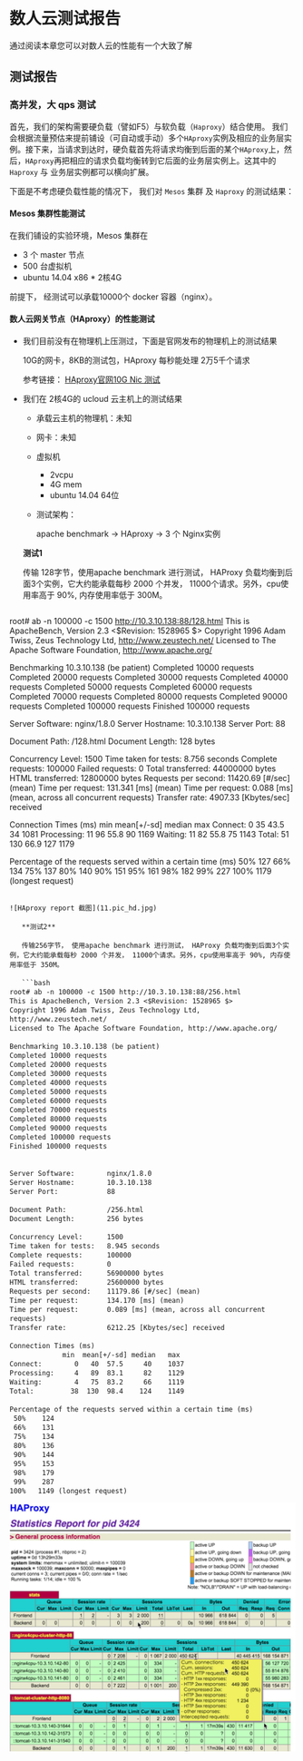# 数人云测试报告

通过阅读本章您可以对数人云的性能有一个大致了解

## 测试报告

### 高并发，大 qps 测试
首先，我们的架构需要硬负载（譬如F5）与软负载（`Haproxy`）结合使用。 我们会根据流量预估来提前铺设（可自动或手动）多个`HAproxy`实例及相应的业务层实例。接下来，当请求到达时，硬负载首先将请求均衡到后面的某个`HAproxy`上，然后，`HAproxy`再把相应的请求负载均衡转到它后面的业务层实例上。这其中的`Haproxy` 与 业务层实例都可以横向扩展。

下面是不考虑硬负载性能的情况下， 我们对 `Mesos` 集群 及 `Haproxy` 的测试结果：

#### Mesos 集群性能测试
在我们铺设的实验环境，Mesos 集群在

* 3 个 master 节点
* 500 台虚拟机
* ubuntu 14.04 x86 * 2核4G

前提下， 经测试可以承载10000个 docker 容器（nginx）。


#### 数人云网关节点（HAproxy）的性能测试

- 我们目前没有在物理机上压测过，下面是官网发布的物理机上的测试结果

   10G的网卡，8KB的测试包，HAproxy 每秒能处理 2万5千个请求
   
   参考链接： [HAproxy官网10G Nic 测试](http://www.haproxy.org/10g.html)

- 我们在 2核4G的 ucloud 云主机上的测试结果
    - 承载云主机的物理机：未知
    - 网卡：未知
    - 虚拟机
        - 2vcpu
        - 4G mem
        - ubuntu 14.04 64位
    - 测试架构： 
       
       apache benchmark -> HAproxy -> 3 个 Nginx实例
       
    **测试1**
    
    传输 128字节，使用apache benchmark 进行测试， HAProxy 负载均衡到后面3个实例，它大约能承载每秒 2000 个并发， 11000个请求。另外，cpu使用率高于 90%, 内存使用率低于 300M。
    
    ```bash
root# ab -n 100000 -c 1500 http://10.3.10.138:88/128.html
This is ApacheBench, Version 2.3 <$Revision: 1528965 $>
Copyright 1996 Adam Twiss, Zeus Technology Ltd, http://www.zeustech.net/
Licensed to The Apache Software Foundation, http://www.apache.org/     
     
Benchmarking 10.3.10.138 (be patient)
Completed 10000 requests
Completed 20000 requests
Completed 30000 requests
Completed 40000 requests
Completed 50000 requests
Completed 60000 requests
Completed 70000 requests
Completed 80000 requests
Completed 90000 requests
Completed 100000 requests
Finished 100000 requests


Server Software:        nginx/1.8.0
Server Hostname:        10.3.10.138
Server Port:            88

Document Path:          /128.html
Document Length:        128 bytes

Concurrency Level:      1500
Time taken for tests:   8.756 seconds
Complete requests:      100000
Failed requests:        0
Total transferred:      44000000 bytes
HTML transferred:       12800000 bytes
Requests per second:    11420.69 [#/sec] (mean)
Time per request:       131.341 [ms] (mean)
Time per request:       0.088 [ms] (mean, across all concurrent requests)
Transfer rate:          4907.33 [Kbytes/sec] received

Connection Times (ms)
              min  mean[+/-sd] median   max
Connect:        0   35  43.5     34    1081
Processing:    11   96  55.8     90    1169
Waiting:       11   82  55.8     75    1143
Total:         51  130  66.9    127    1179

Percentage of the requests served within a certain time (ms)
  50%    127
  66%    134
  75%    137
  80%    140
  90%    151
  95%    161
  98%    182
  99%    227
 100%   1179 (longest request)
 ```
 
 ![HAproxy report 截图](11.pic_hd.jpg)
    
    **测试2**
    
    传输256字节， 使用apache benchmark 进行测试， HAProxy 负载均衡到后面3个实例，它大约能承载每秒 2000 个并发， 11000个请求。另外，cpu使用率高于 90%, 内存使用率低于 350M。
    
    ```bash
root# ab -n 100000 -c 1500 http://10.3.10.138:88/256.html
This is ApacheBench, Version 2.3 <$Revision: 1528965 $>
Copyright 1996 Adam Twiss, Zeus Technology Ltd, http://www.zeustech.net/
Licensed to The Apache Software Foundation, http://www.apache.org/

Benchmarking 10.3.10.138 (be patient)
Completed 10000 requests
Completed 20000 requests
Completed 30000 requests
Completed 40000 requests
Completed 50000 requests
Completed 60000 requests
Completed 70000 requests
Completed 80000 requests
Completed 90000 requests
Completed 100000 requests
Finished 100000 requests


Server Software:        nginx/1.8.0
Server Hostname:        10.3.10.138
Server Port:            88

Document Path:          /256.html
Document Length:        256 bytes

Concurrency Level:      1500
Time taken for tests:   8.945 seconds
Complete requests:      100000
Failed requests:        0
Total transferred:      56900000 bytes
HTML transferred:       25600000 bytes
Requests per second:    11179.86 [#/sec] (mean)
Time per request:       134.170 [ms] (mean)
Time per request:       0.089 [ms] (mean, across all concurrent requests)
Transfer rate:          6212.25 [Kbytes/sec] received

Connection Times (ms)
              min  mean[+/-sd] median   max
Connect:        0   40  57.5     40    1037
Processing:     4   89  83.1     82    1129
Waiting:        4   75  83.2     66    1119
Total:         38  130  98.4    124    1149

Percentage of the requests served within a certain time (ms)
  50%    124
  66%    131
  75%    134
  80%    136
  90%    144
  95%    153
  98%    179
  99%    287
 100%   1149 (longest request)
 ```
 
 ![HAproxy report 截图](12.pic_hd.jpg)